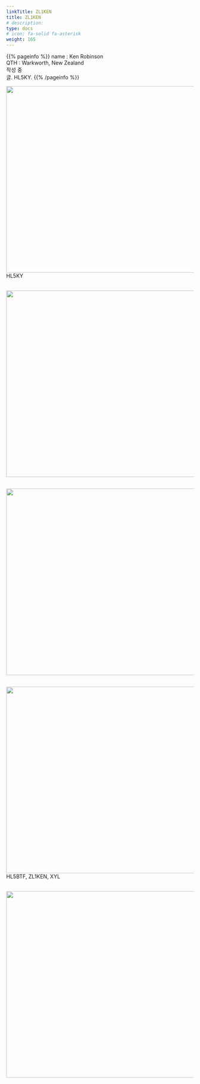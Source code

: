 ```yaml
---
linkTitle: ZL1KEN
title: ZL1KEN
# description: 
type: docs
# icon: fa-solid fa-asterisk
weight: 165
---
```

{{% pageinfo %}}
name : Ken Robinson<br>
QTH   : Warkworth, New Zealand<br>
작성 중<br>
글. HL5KY.
{{% /pageinfo %}}


<img src="/friendship/img/zl1ken_01.jpg" style="width:600px;height:500"><br>
HL5KY
<br><br>

<img src="/friendship/img/zl1ken_02.jpg" style="width:600px;height:500"><br><br>

<img src="/friendship/img/zl1ken_03.jpg" style="width:600px;height:500"><br><br>

<img src="/friendship/img/zl1ken_04.jpg" style="width:600px;height:500"><br>
HL5BTF, ZL1KEN, XYL
<br><br>

<img src="/friendship/img/zl1ken_05.jpg" style="width:600px;height:500"><br><br>